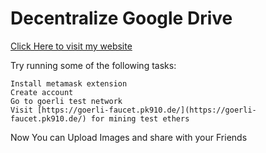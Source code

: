 # Decentralize Google Drive

[Click Here to visit my website](https://decentralized-gdrive-clone.netlify.app/)

Try running some of the following tasks:

```shell
Install metamask extension
Create account
Go to goerli test network
Visit [https://goerli-faucet.pk910.de/](https://goerli-faucet.pk910.de/) for mining test ethers
```

Now You can Upload Images and share with your Friends
